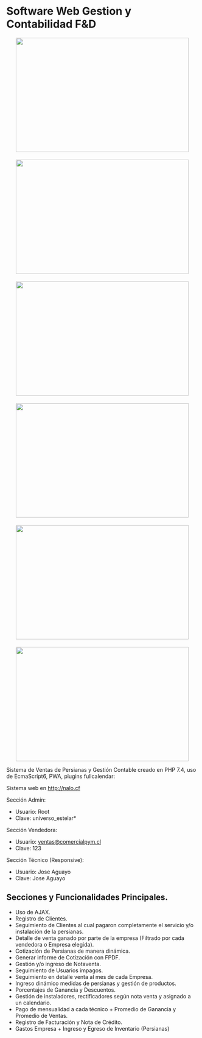 # Software Web Gestion y Contabilidad F&D

<style>
.gallery{
	
}

.gallery__picture{
	min-width:200px;
	flex:350px;
	height:300px;
}

.gallery__img{
	width:100%;
	height: 100%;
	object-fit:cover;
}



</style>

<section class="gallery" style="width:90%; margin: 0 auto; overflow:hidden; display:flex; gap:20px; flex-wrap:wrap;">
	<article class="gallery__picture">
		<img src="https://systemchile.com/nicolas/inicio.PNG" class="gallery__img"/>
	</article>
	<article class="gallery__picture">
		<img src="" class="gallery__img"/>
	</article>
	<article class="gallery__picture">
		<img src="" class="gallery__img"/>
	</article>
	<article class="gallery__picture">
		<img src="" class="gallery__img"/>
	</article>
	<article class="gallery__picture">
		<img src="" class="gallery__img"/>
	</article>
	<article class="gallery__picture">
		<img src="" class="gallery__img"/>
	</article>
</section>

Sistema de Ventas de Persianas y Gestión Contable creado en PHP 7.4, uso de EcmaScript6, PWA, plugins fullcalendar:

Sistema web en http://nalo.cf

Sección Admin:
- Usuario: Root
- Clave: universo_estelar*

Sección Vendedora:
- Usuario: ventas@comercialpym.cl
- Clave: 123

Sección Técnico (Responsive):
- Usuario: Jose Aguayo
- Clave: Jose Aguayo

## Secciones y Funcionalidades Principales.
- Uso de AJAX.
- Registro de Clientes.
- Seguimiento de Clientes al cual pagaron completamente el servicio y/o instalación de la persianas.
- Detalle de venta ganado por parte de la empresa (Filtrado por cada vendedora o Empresa elegida).
- Cotización de Persianas de manera dinámica.
- Generar informe de Cotización con FPDF.
- Gestión y/o ingreso de Notaventa.
- Seguimiento de Usuarios impagos.
- Seguimiento en detalle venta al mes de cada Empresa.
- Ingreso dinámico medidas de persianas y gestión de productos.
- Porcentajes de Ganancia y Descuentos.
- Gestión de instaladores, rectificadores según nota venta y asignado a un calendario.
- Pago de mensualidad a cada técnico + Promedio de Ganancia y Promedio de Ventas.
- Registro de Facturación y Nota de Crédito.
- Gastos Empresa + Ingreso y Egreso de Inventario (Persianas) 


